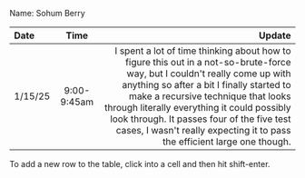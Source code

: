 Name: Sohum Berry

| Date    |    Time     |                                                                                                                                                                                                                                                                                                                                                                                  Update |
|:--------|:-----------:|----------------------------------------------------------------------------------------------------------------------------------------------------------------------------------------------------------------------------------------------------------------------------------------------------------------------------------------------------------------------------------------:|
| 1/15/25 | 9:00-9:45am | I spent a lot of time thinking about how to figure this out in a not-so-brute-force way, but I couldn't really come up with anything so after a bit I finally started to make a recursive technique that looks through literally everything it could possibly look through. It passes four of the five test cases, I wasn't really expecting it to pass the efficient large one though. |


To add a new row to the table, click into a cell and then hit shift-enter.